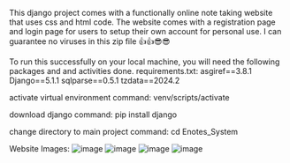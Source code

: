 This django project comes with a functionally online note taking website that uses css and html code. The website comes with a registration page and login page for users to setup their own account for personal use.
I can guarantee no viruses in this zip file 👍👍😎😎


To run this successfully on your local machine, you will need the following packages and and  activities done.
requirements.txt:
  asgiref==3.8.1
  Django==5.1.1
  sqlparse==0.5.1
  tzdata==2024.2


activate virtual environment
  command: venv/scripts/activate

download django
  command: pip install django

change directory to main project
  command: cd Enotes_System

Website Images:
  ![image](https://github.com/user-attachments/assets/4a1f9ed5-5322-43d8-bb82-c6d95dbb12bb)
  ![image](https://github.com/user-attachments/assets/f6442b64-2813-47dd-8ccd-373237aa92eb)
  ![image](https://github.com/user-attachments/assets/4d5696e1-d07e-428f-8446-57d73da48f4e)
  ![image](https://github.com/user-attachments/assets/0db65da9-3ca5-4a96-ac1f-1b4c7749a79e)
